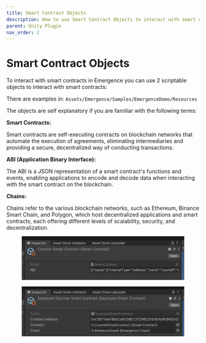 ```yaml
---
title: Smart Contract Objects
description: How to use Smart Contract Objects to interact with smart contracts in Emergence
parent: Unity Plugin
nav_order: 2
---
```


# Smart Contract Objects

To interact with smart contracts in Emergence you can use 2 scriptable objects to interact with smart contracts:

There are examples in: `Assets/Emergence/Samples/EmergenceDemo/Resources`

The objects are self explanatory if you are familiar with the following terms:

**Smart Contracts:**

Smart contracts are self-executing contracts on blockchain networks that automate the execution of agreements, eliminating intermediaries and providing a secure, decentralized way of conducting transactions.

**ABI (Application Binary Interface):**

The ABI is a JSON representation of a smart contract's functions and events, enabling applications to encode and decode data when interacting with the smart contract on the blockchain.

**Chains:**

Chains refer to the various blockchain networks, such as Ethereum, Binance Smart Chain, and Polygon, which host decentralized applications and smart contracts, each offering different levels of scalability, security, and decentralization.

<figure><img src="old-gitbooks-assets/image (2) (2).png" alt=""><figcaption></figcaption></figure>

<figure><img src="old-gitbooks-assets/image (9).png" alt=""><figcaption></figcaption></figure>
